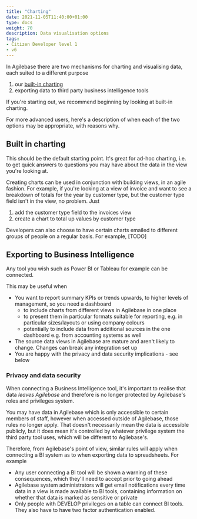 ```yaml
---
title: "Charting"
date: 2021-11-05T11:40:00+01:00
type: docs
weight: 70
description: Data visualisation options
tags:
- Citizen Developer level 1
- v6
---
```

In Agilebase there are two mechanisms for charting and visualising data, each suited to a different purpose
1) our [built-in charting](built-in-charting)
2) exporting data to third party business intelligence tools

If you're starting out, we recommend beginning by looking at built-in charting.

For more advanced users, here's a description of when each of the two options may be appropriate, with reasons why.

## Built in charting
This should be the default starting point. It's great for ad-hoc charting, i.e. to get quick answers to questions you may have about the data in the view you're looking at.

Creating charts can be used in conjunction with building views, in an agile fashion. For example, if you're looking at a view of invoice and want to see a breakdown of totals for the year by customer type, but the customer type field isn't in the view, no problem. Just
1) add the customer type field to the invoices view
2) create a chart to total up values by customer type

Developers can also choose to have certain charts emailed to different groups of people on a regular basis. For example, [TODO]

## Exporting to Business Intelligence
Any tool you wish such as Power BI or Tableau for example can be connected.

This may be useful when
* You want to report summary KPIs or trends upwards, to higher levels of management, so you need a dashboard
    * to include charts from different views in Agilebase in one place
    * to present them in particular formats suitable for reporting, e.g. in particular sizes/layouts or using company colours
    * potentially to include data from additional sources in the one dashboard e.g. from accounting systems as well
* The source data views in Agilebase are mature and aren't likely to change. Changes can break any integration set up
* You are happy with the privacy and data security implications - see below

### Privacy and data security
When connecting a Business Intelligence tool, it's important to realise that data *leaves Agilebase* and therefore is no longer protected by Agilebase's roles and privileges system.

You may have data in Agilebase which is only accessible to certain members of staff, however when accessed outside of Agilebase, those rules no longer apply. That doesn't necessarily mean the data is accessible publicly, but it does mean it's controlled by whatever privilege system the third party tool uses, which will be different to Agilebase's.

Therefore, from Agilebase's point of view, similar rules will apply when connecting a BI system as to when exporting data to spreadsheets. For example
* Any user connecting a BI tool will be shown a warning of these consequences, which they'll need to accept prior to going ahead
* Agilebase system administrators will get email notifications every time data in a view is made available to BI tools, containing information on whether that data is marked as sensitive or private
* Only people with DEVELOP privileges on a table can connect BI tools. They also have to have two factor authentication enabled.

